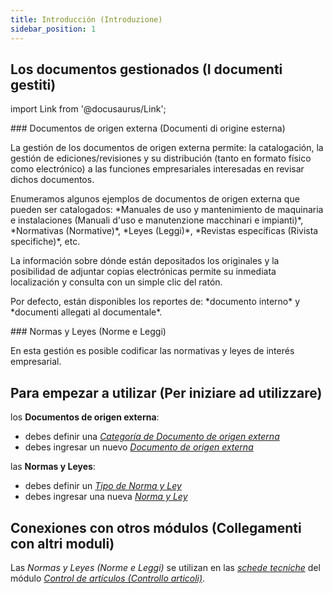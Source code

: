 ```yaml
---
title: Introducción (Introduzione)
sidebar_position: 1
---
```


## Los documentos gestionados (I documenti gestiti)

import Link from '@docusaurus/Link';

<div className="cardContainer">
    <div className="card">
###     <Link to="/docs/quality/external-origin-documents/external-origin-document/external-origin-document-management">Documentos de origen externa (Documenti di origine esterna)</Link>
        <p>La gestión de los documentos de origen externa permite: la catalogación, la gestión de ediciones/revisiones y su distribución (tanto en formato físico como electrónico) a las funciones empresariales interesadas en revisar dichos documentos.</p>
        <p>Enumeramos algunos ejemplos de documentos de origen externa que pueden ser catalogados: *Manuales de uso y mantenimiento de maquinaria e instalaciones (Manuali d'uso e manutenzione macchinari e impianti)*, *Normativas (Normative)*, *Leyes (Leggi)*, *Revistas específicas (Rivista specifiche)*, etc.</p>
        <p>La información sobre dónde están depositados los originales y la posibilidad de adjuntar copias electrónicas permite su inmediata localización y consulta con un simple clic del ratón.</p>
        <p>Por defecto, están disponibles los reportes de: *documento interno* y *documenti allegati al documentale*.</p>
    </div>
</div>

<div className="cardContainer">
    <div className="card">
###     <Link to="/docs/quality/external-origin-documents/norms-and-lows">Normas y Leyes (Norme e Leggi)</Link>
        <p>En esta gestión es posible codificar las normativas y leyes de interés empresarial.</p>
    </div>
</div>


## Para empezar a utilizar (Per iniziare ad utilizzare) 

los **Documentos de origen externa**:
- debes definir una [*Categoría de Documento de origen externa*](/docs/configurations/tables/quality/documents/external-document-category)   
- debes ingresar un nuevo [*Documento de origen externa*](/docs/quality/external-origin-documents/external-origin-document/external-origin-document-management)   

las **Normas y Leyes**:
- debes definir un [*Tipo de Norma y Ley*](/docs/configurations/tables/quality/documents/norms-and-lows-type)   
- debes ingresar una nueva [*Norma y Ley*](/docs/quality/external-origin-documents/norms-and-lows)   


## Conexiones con otros módulos (Collegamenti con altri moduli)
Las *Normas y Leyes (Norme e Leggi)* se utilizan en las [*schede tecniche*](/docs/quality/item-control/data-sheets/data-sheet-management) del módulo [*Control de artículos (Controllo articoli)*](/docs/quality/item-control/item-control-intro).